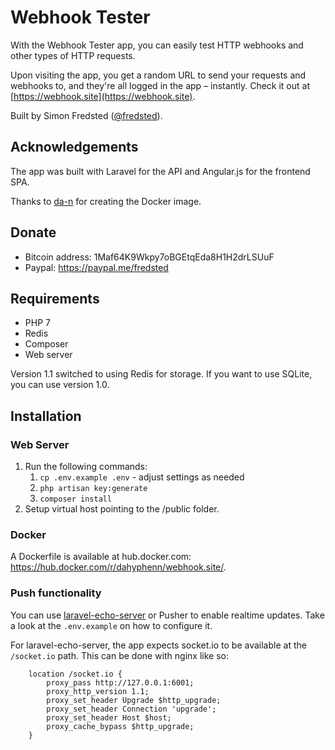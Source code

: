 # Webhook Tester

With the Webhook Tester app, you can easily test HTTP webhooks and other types of HTTP requests. 

Upon visiting the app, you get a random URL to send your requests and webhooks to, and they're all logged in the app – instantly. Check it out at [https://webhook.site](https://webhook.site). 

Built by Simon Fredsted ([@fredsted](https://twitter.com/fredsted)).

## Acknowledgements

The app was built with Laravel for the API and Angular.js for the frontend SPA.

Thanks to [da-n](https://github.com/da-n) for creating the Docker image.

## Donate

* Bitcoin address: 1Maf64K9Wkpy7oBGEtqEda8H1H2drLSUuF
* Paypal: https://paypal.me/fredsted

## Requirements

* PHP 7
* Redis
* Composer
* Web server

Version 1.1 switched to using Redis for storage. If you want to use SQLite, you can use version 1.0.

## Installation

### Web Server

1. Run the following commands:
   1. `cp .env.example .env` - adjust settings as needed
   2. `php artisan key:generate`
   3. `composer install`
2. Setup virtual host pointing to the /public folder.

### Docker

A Dockerfile is available at hub.docker.com: https://hub.docker.com/r/dahyphenn/webhook.site/. 

### Push functionality

You can use [laravel-echo-server](https://github.com/tlaverdure/laravel-echo-server) or Pusher to enable realtime updates. Take a look at the `.env.example` on how to configure it.

For laravel-echo-server, the app expects socket.io to be available at the `/socket.io` path. This can be done with nginx like so:

```
    location /socket.io {
        proxy_pass http://127.0.0.1:6001;
        proxy_http_version 1.1;
        proxy_set_header Upgrade $http_upgrade;
        proxy_set_header Connection 'upgrade';
        proxy_set_header Host $host;
        proxy_cache_bypass $http_upgrade;
    }
```
